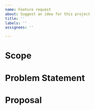 ```yaml
---
name: Feature request
about: Suggest an idea for this project
title: ''
labels: ''
assignees: ''

---
```


# Scope
<!-- 実装する範囲を記載する -->

# Problem Statement
<!-- 解決したい課題を記載する -->

# Proposal
<!-- 解決する方法を記載する -->

